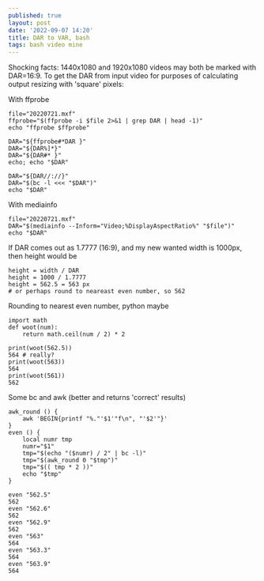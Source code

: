 ```yaml
---
published: true
layout: post
date: '2022-09-07 14:20'
title: DAR to VAR, bash
tags: bash video mine
---
```

Shocking facts: 1440x1080 and 1920x1080 videos may both be marked with DAR=16:9. 
To get the DAR from input video for purposes of calculating output resizing with 'square' pixels:

With ffprobe

    file="20220721.mxf"
    ffprobe="$(ffprobe -i $file 2>&1 | grep DAR | head -1)"
    echo "ffprobe $ffprobe"

    DAR="${ffprobe#*DAR }"
    DAR="${DAR%]*}"
    DAR="${DAR#* }"
    echo; echo "$DAR"

    DAR="${DAR//://}"
    DAR="$(bc -l <<< "$DAR")"
    echo "$DAR"

With mediainfo

    file="20220721.mxf"
    DAR="$(mediainfo --Inform="Video;%DisplayAspectRatio%" "$file")"
    echo "$DAR" 

If DAR comes out as 1.7777 (16:9), and my new wanted width is 1000px, then height would be

    height = width / DAR
    height = 1000 / 1.7777
    height = 562.5 = 563 px
    # or perhaps round to neareast even number, so 562

Rounding to nearest even number, python maybe

    import math
    def woot(num):
        return math.ceil(num / 2) * 2
    
    print(woot(562.5))
    564 # really?
    print(woot(563))
    564
    print(woot(561))
    562

Some bc and awk (better and returns 'correct' results)

    awk_round () {
        awk 'BEGIN{printf "%."'$1'"f\n", "'$2'"}'
    }
    even () {
        local numr tmp
        numr="$1"
        tmp="$(echo "($numr) / 2" | bc -l)"
        tmp="$(awk_round 0 "$tmp")"
        tmp="$(( tmp * 2 ))"
        echo "$tmp"
    }

    even "562.5"
    562
    even "562.6"
    562
    even "562.9"
    562
    even "563"
    564
    even "563.3"
    564
    even "563.9"
    564